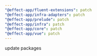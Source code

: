 ```yaml
---
"@effect-app/fluent-extensions": patch
"@effect-app/infra-adapters": patch
"@effect-app/prelude": patch
"@effect-app/infra": patch
"@effect-app/core": patch
"@effect-app/vue": patch
---
```


update packages
